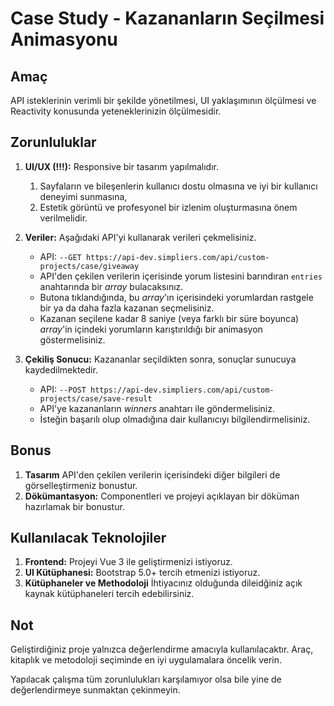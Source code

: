 # Case Study - Kazananların Seçilmesi Animasyonu

## Amaç

API isteklerinin verimli bir şekilde yönetilmesi, UI yaklaşımının ölçülmesi ve Reactivity konusunda yeteneklerinizin
ölçülmesidir.

## Zorunluluklar

1. **UI/UX (!!!):** Responsive bir tasarım yapılmalıdır.
    1. Sayfaların ve bileşenlerin kullanıcı dostu olmasına ve iyi bir kullanıcı deneyimi sunmasına,
    2. Estetik görüntü ve profesyonel bir izlenim oluşturmasına önem verilmelidir.

2. **Veriler:**  Aşağıdaki API'yi kullanarak verileri çekmelisiniz.
    - API: `--GET https://api-dev.simpliers.com/api/custom-projects/case/giveaway`
    - API'den çekilen verilerin içerisinde yorum listesini barındıran `entries` anahtarında bir *array* bulacaksınız.
    - Butona tıklandığında, bu *array*'ın içerisindeki yorumlardan rastgele bir ya da daha fazla kazanan seçmelisiniz.
    - Kazanan seçilene kadar 8 saniye (veya farklı bir süre boyunca) *array*'in içindeki yorumların karıştırıldığı bir animasyon göstermelisiniz. 

3. **Çekiliş Sonucu:** Kazananlar seçildikten sonra, sonuçlar sunucuya kaydedilmektedir.
    - API: `--POST https://api-dev.simpliers.com/api/custom-projects/case/save-result`
    - API'ye kazananların *winners* anahtarı ile göndermelisiniz.
    - İsteğin başarılı olup olmadığına dair kullanıcıyı bilgilendirmelisiniz.

## Bonus

1. **Tasarım** API'den çekilen verilerin içerisindeki diğer bilgileri de görselleştirmeniz bonustur.
2. **Dökümantasyon:**  Componentleri ve projeyi açıklayan bir döküman hazırlamak bir bonustur.

## Kullanılacak Teknolojiler
1. **Frontend:** Projeyi Vue 3 ile geliştirmenizi istiyoruz.
2. **UI Kütüphanesi:** Bootstrap 5.0+ tercih etmenizi istiyoruz.
3. **Kütüphaneler ve Methodoloji** İhtiyacınız olduğunda dileidğiniz açık kaynak kütüphaneleri tercih edebilirsiniz.

## Not

Geliştirdiğiniz proje yalnızca değerlendirme amacıyla kullanılacaktır. Araç, kitaplık ve metodoloji seçiminde en iyi uygulamalara öncelik verin.

Yapılacak çalışma tüm zorunlulukları karşılamıyor olsa bile yine de değerlendirmeye sunmaktan çekinmeyin.
